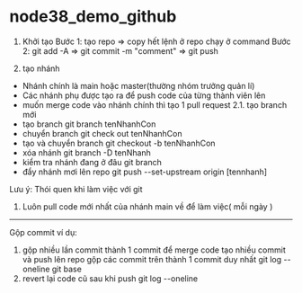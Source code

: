 # node38_demo_github
1. Khởi tạo
Bước 1: tạo repo => copy hết lệnh ở repo chạy ở command
Bước 2: git add -A =>  git commit -m "comment" => git push


2. tạo nhánh
- Nhánh chính là main hoặc master(thường nhóm trưởng quản lí)
- Các nhánh phụ được tạo ra để push code của từng thành viên lên 
- muốn merge code vào nhánh chính thì tạo 1 pull request 
2.1. tạo branch mới
- tạo branch git branch tenNhanhCon
- chuyển branch git check out tenNhanhCon
- tạo và chuyển branch git checkout -b tenNhanhCon
- xóa nhánh git branch -D tenNhanh
- kiểm tra nhánh đang ở đâu git branch
- đẩy nhánh mơi lên repo git push --set-upstream origin [tennhanh]

Lưu ý: Thói quen khi làm việc với git
1. Luôn pull code mới nhất của nhánh main về để làm việc( mỗi ngày )


***********************************************************************


Gộp commit
ví dụ:
1. gộp nhiều lần commit thành 1 commit để merge code
tạo nhiều commit và push lên repo
gộp các commit trên thành 1 commit duy nhất 
git log --oneline
git base 
2. revert lại code cũ sau khi push
git log --oneline



